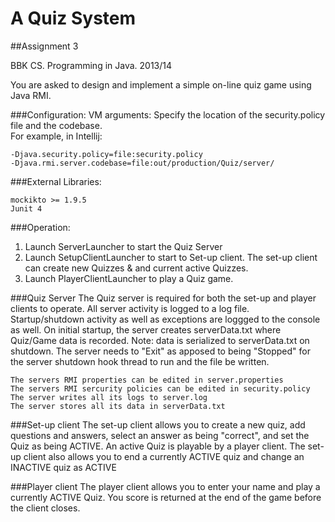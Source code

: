 A Quiz System
=============


##Assignment 3

BBK CS. Programming in Java. 2013/14

You are asked to design and implement a simple on-line quiz game using Java RMI.

###Configuration:
VM arguments: Specify the location of the security.policy file and the codebase.<br>
For example, in Intellij:

    -Djava.security.policy=file:security.policy
    -Djava.rmi.server.codebase=file:out/production/Quiz/server/

###External Libraries:

    mockikto >= 1.9.5
    Junit 4

###Operation:
1. Launch ServerLauncher to start the Quiz Server
2. Launch SetupClientLauncher to start to Set-up client. The set-up client can create new Quizzes & and current active Quizzes.
3. Launch PlayerClientLauncher to play a Quiz game.

###Quiz Server
The Quiz server is required for both the set-up and player clients to operate. All server activity is logged to a log file. Startup/shutdown activity as well as exceptions are loggged to the console as well.
On initial startup, the server creates serverData.txt where Quiz/Game data is recorded. Note: data is serialized to serverData.txt on shutdown. The server needs to "Exit" as apposed to being "Stopped" for the server shutdown hook thread to run and the file be written.

    The servers RMI properties can be edited in server.properties
    The servers RMI sercurity policies can be edited in security.policy
    The server writes all its logs to server.log
    The server stores all its data in serverData.txt

###Set-up client
The set-up client allows you to create a new quiz, add questions and answers, select an answer as being "correct", and set the Quiz as being ACTIVE. An active Quiz is playable by a player client. The set-up client also allows you to end a currently ACTIVE quiz and change an INACTIVE quiz as ACTIVE


###Player client
The player client allows you to enter your name and play a currently ACTIVE Quiz. You score is returned at the end of the game before the client closes.